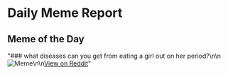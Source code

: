 # Daily Meme Report

## Meme of the Day
"### what diseases can you get from eating a girl out on her period?\n\n![Meme](https://i.redd.it/f9xsxgd57rhd1.png)\n\n[View on Reddit](https://redd.it/1eoixhp)"
